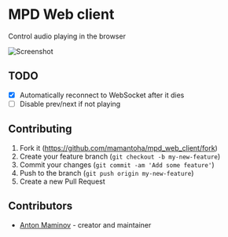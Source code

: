 # MPD Web client

Control audio playing in the browser

![Screenshot](https://github.com/mamantoha/mpd_web_client/blob/master/public/images/screenshot.png)

## TODO

- [x] Automatically reconnect to WebSocket after it dies
- [ ] Disable prev/next if not playing

## Contributing

1. Fork it (<https://github.com/mamantoha/mpd_web_client/fork>)
2. Create your feature branch (`git checkout -b my-new-feature`)
3. Commit your changes (`git commit -am 'Add some feature'`)
4. Push to the branch (`git push origin my-new-feature`)
5. Create a new Pull Request

## Contributors

- [Anton Maminov](https://github.com/mamantoha) - creator and maintainer
